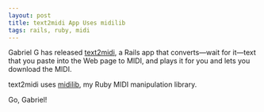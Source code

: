 ```yaml
---
layout: post
title: text2midi App Uses midilib
tags: rails, ruby, midi
---
```


Gabriel G has released [text2midi](http://text2midi.herokugarden.com), a
Rails app that converts&mdash;wait for it&mdash;text that you paste into the
Web page to MIDI, and plays it for you and lets you download the MIDI.

text2midi uses [midilib](http://midilib.rubyforge.org/), my Ruby MIDI
manipulation library.

Go, Gabriel!
